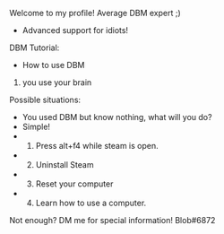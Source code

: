 Welcome to my profile!
 Average DBM expert ;)
  - Advanced support for idiots!
 
 
 
 
 
 
 
 
 
DBM Tutorial:
   - How to use DBM
   1. you use your brain
  
  
  Possible situations:
  - You used DBM but know nothing, what will you do?
   - Simple! 
   - 1. Press alt+f4 while steam is open.
   - 2. Uninstall Steam
   - 3. Reset your computer
   - 4. Learn how to use a computer. 



Not enough? DM me for special information! Blob#6872 
  
